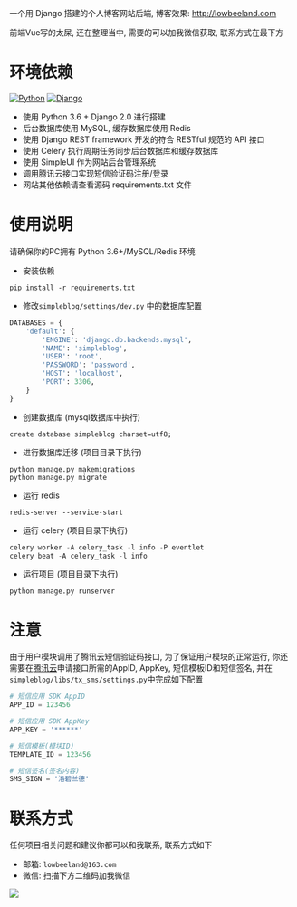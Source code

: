 一个用 Django 搭建的个人博客网站后端, 博客效果: http://lowbeeland.com

前端Vue写的太屎, 还在整理当中, 需要的可以加我微信获取, 联系方式在最下方

# 环境依赖

<p><a href="https://www.python.org/downloads/release/python-364/"><img alt="Python" src="https://img.shields.io/badge/python-3.6.4-brightgreen.svg?style=flat-square"></a>
<a href="https://docs.djangoproject.com/zh-hans/2.0/"><img alt="Django" src="https://img.shields.io/badge/django-2.0.7-blue.svg?style=flat-square"></a>

* 使用 Python 3.6 + Django 2.0 进行搭建
* 后台数据库使用 MySQL, 缓存数据库使用 Redis
* 使用 Django REST framework 开发的符合 RESTful 规范的 API 接口
* 使用 Celery 执行周期任务同步后台数据库和缓存数据库
* 使用 SimpleUI 作为网站后台管理系统
* 调用腾讯云接口实现短信验证码注册/登录
* 网站其他依赖请查看源码 requirements.txt 文件

# 使用说明

请确保你的PC拥有 Python 3.6+/MySQL/Redis 环境

* 安装依赖

```
pip install -r requirements.txt
```

* 修改`simpleblog/settings/dev.py` 中的数据库配置 

```python
DATABASES = {
    'default': {
        'ENGINE': 'django.db.backends.mysql',
        'NAME': 'simpleblog',
        'USER': 'root',
        'PASSWORD': 'password',
        'HOST': 'localhost',
        'PORT': 3306,
    }
}
```

* 创建数据库 (mysql数据库中执行)

```
create database simpleblog charset=utf8;
```

* 进行数据库迁移 (项目目录下执行)

```
python manage.py makemigrations
python manage.py migrate
```

* 运行 redis

```
redis-server --service-start
```

* 运行 celery (项目目录下执行)

```python
celery worker -A celery_task -l info -P eventlet
celery beat -A celery_task -l info 
```

* 运行项目 (项目目录下执行)

```
python manage.py runserver
```

# 注意

由于用户模块调用了腾讯云短信验证码接口, 为了保证用户模块的正常运行, 你还需要在[腾讯云]( https://console.cloud.tencent.com/smsv2)申请接口所需的AppID, AppKey, 短信模板ID和短信签名, 并在`simpleblog/libs/tx_sms/settings.py`中完成如下配置

```python
# 短信应用 SDK AppID
APP_ID = 123456

# 短信应用 SDK AppKey
APP_KEY = '******'

# 短信模板(模块ID)
TEMPLATE_ID = 123456

# 短信签名(签名内容)
SMS_SIGN = '洛碧兰德'
```

# 联系方式

任何项目相关问题和建议你都可以和我联系, 联系方式如下

* 邮箱: `lowbeeland@163.com`
* 微信: 扫描下方二维码加我微信

![](https://lowbeeland.oss-cn-shanghai.aliyuncs.com/wechat.jpg )





